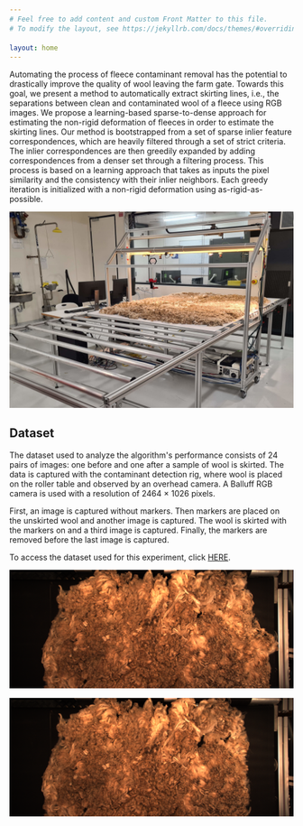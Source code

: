 ```yaml
---
# Feel free to add content and custom Front Matter to this file.
# To modify the layout, see https://jekyllrb.com/docs/themes/#overriding-theme-defaults

layout: home
---
```

Automating the process of fleece contaminant removal has the potential to drastically improve the quality of wool leaving the farm gate. Towards this goal, we present a method to automatically extract skirting lines, i.e., the separations between clean and contaminated wool of a fleece using RGB images. We propose a learning-based sparse-to-dense approach for estimating the non-rigid deformation of fleeces in order to estimate the skirting lines. Our method is bootstrapped from a set of sparse inlier feature correspondences, which are heavily filtered through a set of strict criteria. The inlier correspondences are then greedily expanded by adding correspondences from a denser set through a filtering process. This process is based on a learning approach that takes as inputs the pixel similarity and the consistency with their inlier neighbors. Each greedy iteration is initialized with a non-rigid deformation using as-rigid-as-possible.

![Rig used to collect dataset for experiment](dataset/wool_rig.jpg)

## Dataset

The dataset used to analyze the algorithm's performance consists of 24 pairs of images: one before and one after a sample of wool is skirted. The data is captured with the contaminant detection rig, where wool is placed on the roller table and observed by an overhead camera. A Balluff RGB camera is used with a resolution of 2464 × 1026 pixels.

First, an image is captured without markers. Then markers are placed on the unskirted wool and another image is captured. The wool is skirted with the markers on and a third image is captured. Finally, the markers are removed before the last image is captured.

To access the dataset used for this experiment, click [HERE](https://github.com/daniel-perezb/skirting_line/tree/main/dataset).

![Before Skirt Image](dataset/fleece00/00_00.png)

![After Skirt Image](dataset/fleece00/00_02.png)
